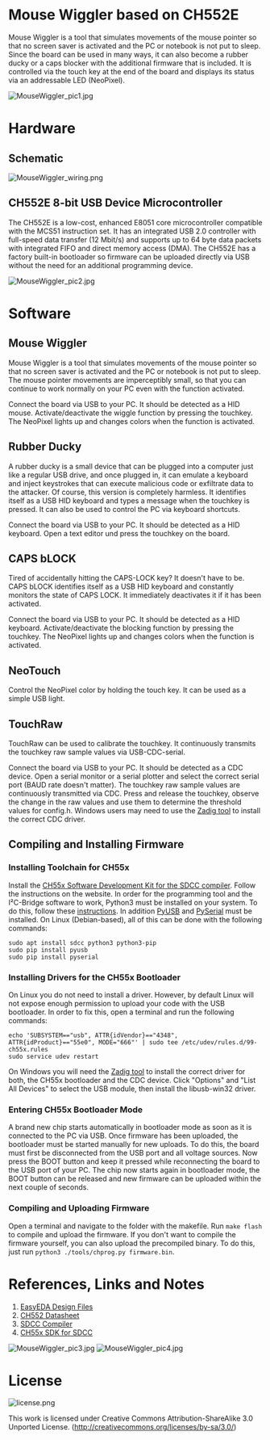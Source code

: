 # Mouse Wiggler based on CH552E
Mouse Wiggler is a tool that simulates movements of the mouse pointer so that no screen saver is activated and the PC or notebook is not put to sleep. Since the board can be used in many ways, it can also become a rubber ducky or a caps blocker with the additional firmware that is included. It is controlled via the touch key at the end of the board and displays its status via an addressable LED (NeoPixel).

![MouseWiggler_pic1.jpg](https://raw.githubusercontent.com/wagiminator/CH552-MouseWiggler/main/documentation/MouseWiggler_pic1.jpg)

# Hardware
## Schematic
![MouseWiggler_wiring.png](https://raw.githubusercontent.com/wagiminator/CH552-MouseWiggler/main/documentation/MouseWiggler_wiring.png)

## CH552E 8-bit USB Device Microcontroller
The CH552E is a low-cost, enhanced E8051 core microcontroller compatible with the MCS51 instruction set. It has an integrated USB 2.0 controller with full-speed data transfer (12 Mbit/s) and supports up to 64 byte data packets with integrated FIFO and direct memory access (DMA). The CH552E has a factory built-in bootloader so firmware can be uploaded directly via USB without the need for an additional programming device.

![MouseWiggler_pic2.jpg](https://raw.githubusercontent.com/wagiminator/CH552-MouseWiggler/main/documentation/MouseWiggler_pic2.jpg)

# Software
## Mouse Wiggler
Mouse Wiggler is a tool that simulates movements of the mouse pointer so that no screen saver is activated and the PC or notebook is not put to sleep. The mouse pointer movements are imperceptibly small, so that you can continue to work normally on your PC even with the function activated.

Connect the board via USB to your PC. It should be detected as a HID mouse. Activate/deactivate the wiggle function by pressing the touchkey. The NeoPixel lights up and changes colors when the function is activated.

## Rubber Ducky
A rubber ducky is a small device that can be plugged into a computer just like a regular USB drive, and once plugged in, it can emulate a keyboard and inject keystrokes that can execute malicious code or exfiltrate data to the attacker. Of course, this version is completely harmless. It identifies itself as a USB HID keyboard and types a message when the touchkey is pressed. It can also be used to control the PC via keyboard shortcuts.

Connect the board via USB to your PC. It should be detected as a HID keyboard. Open a text editor und press the touchkey on the board.

## CAPS bLOCK
Tired of accidentally hitting the CAPS-LOCK key? It doesn't have to be. CAPS bLOCK identifies itself as a USB HID keyboard and constantly monitors the state of CAPS LOCK. It immediately deactivates it if it has been activated.

Connect the board via USB to your PC. It should be detected as a HID keyboard. Activate/deactivate the blocking function by pressing the touchkey. The NeoPixel lights up and changes colors when the function is activated.

## NeoTouch
Control the NeoPixel color by holding the touch key. It can be used as a simple USB light.

## TouchRaw
TouchRaw can be used to calibrate the touchkey. It continuously transmits the touchkey raw sample values via USB-CDC-serial.

Connect the board via USB to your PC. It should be detected as a CDC device. Open a serial monitor or a serial plotter and select the correct serial port (BAUD rate doesn't matter). The touchkey raw sample values are continuously transmitted via CDC. Press and release the touchkey, observe the change in the raw values and use them to determine the threshold values for config.h. Windows users may need to use the [Zadig tool](https://zadig.akeo.ie/) to install the correct CDC driver.

## Compiling and Installing Firmware
### Installing Toolchain for CH55x
Install the [CH55x Software Development Kit for the SDCC compiler](https://github.com/Blinkinlabs/ch554_sdcc). Follow the instructions on the website. In order for the programming tool and the I²C-Bridge software to work, Python3 must be installed on your system. To do this, follow these [instructions](https://www.pythontutorial.net/getting-started/install-python/). In addition [PyUSB](https://github.com/pyusb/pyusb) and [PySerial](https://github.com/pyserial/pyserial/) must be installed. On Linux (Debian-based), all of this can be done with the following commands:

```
sudo apt install sdcc python3 python3-pip
sudo pip install pyusb
sudo pip install pyserial
```

### Installing Drivers for the CH55x Bootloader
On Linux you do not need to install a driver. However, by default Linux will not expose enough permission to upload your code with the USB bootloader. In order to fix this, open a terminal and run the following commands:

```
echo 'SUBSYSTEM=="usb", ATTR{idVendor}=="4348", ATTR{idProduct}=="55e0", MODE="666"' | sudo tee /etc/udev/rules.d/99-ch55x.rules
sudo service udev restart
```

On Windows you will need the [Zadig tool](https://zadig.akeo.ie/) to install the correct driver for both, the CH55x bootloader and the CDC device. Click "Options" and "List All Devices" to select the USB module, then install the libusb-win32 driver.

### Entering CH55x Bootloader Mode
A brand new chip starts automatically in bootloader mode as soon as it is connected to the PC via USB. Once firmware has been uploaded, the bootloader must be started manually for new uploads. To do this, the board must first be disconnected from the USB port and all voltage sources. Now press the BOOT button and keep it pressed while reconnecting the board to the USB port of your PC. The chip now starts again in bootloader mode, the BOOT button can be released and new firmware can be uploaded within the next couple of seconds.

### Compiling and Uploading Firmware
Open a terminal and navigate to the folder with the makefile. Run ```make flash``` to compile and upload the firmware. If you don't want to compile the firmware yourself, you can also upload the precompiled binary. To do this, just run ```python3 ./tools/chprog.py firmware.bin```.

# References, Links and Notes
1. [EasyEDA Design Files](https://oshwlab.com/wagiminator/ch552-usb2oled)
2. [CH552 Datasheet](http://www.wch-ic.com/downloads/CH552DS1_PDF.html)
3. [SDCC Compiler](https://sdcc.sourceforge.net/)
4. [CH55x SDK for SDCC](https://github.com/Blinkinlabs/ch554_sdcc)

![MouseWiggler_pic3.jpg](https://raw.githubusercontent.com/wagiminator/CH552-MouseWiggler/main/documentation/MouseWiggler_pic3.jpg)
![MouseWiggler_pic4.jpg](https://raw.githubusercontent.com/wagiminator/CH552-MouseWiggler/main/documentation/MouseWiggler_pic4.jpg)

# License
![license.png](https://i.creativecommons.org/l/by-sa/3.0/88x31.png)

This work is licensed under Creative Commons Attribution-ShareAlike 3.0 Unported License. 
(http://creativecommons.org/licenses/by-sa/3.0/)
